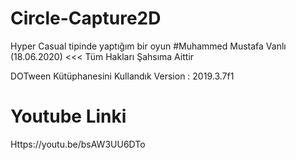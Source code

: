 # Circle-Capture2D
Hyper Casual tipinde yaptığım bir oyun #Muhammed Mustafa Vanlı (18.06.2020) &lt;&lt;&lt; Tüm Hakları Şahsıma Aittir

DOTween Kütüphanesini Kullandık
Version : 2019.3.7f1

# Youtube Linki

Https://youtu.be/bsAW3UU6DTo

